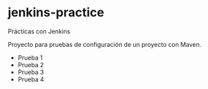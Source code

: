 # jenkins-practice
Prácticas con Jenkins

Proyecto para pruebas de configuración de un proyecto con Maven.
- Prueba 1
- Prueba 2
- Prueba 3
- Prueba 4

